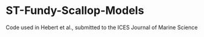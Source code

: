 # ST-Fundy-Scallop-Models
Code used in Hebert et al., submitted to the ICES Journal of Marine Science
